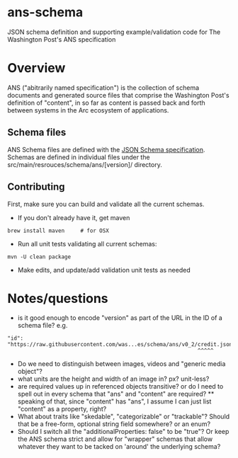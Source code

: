 # ans-schema
JSON schema definition and supporting example/validation code for The Washington Post's ANS specification

# Overview
ANS ("abitrarily named specification") is the collection of schema documents and generated source files that comprise the Washington Post's definition of "content", in so far as content is passed back and forth between systems in the Arc ecosystem of applications.

## Schema files
ANS Schema files are defined with the [JSON Schema specification](https://spacetelescope.github.io/understanding-json-schema/index.html).  Schemas are defined in individual files under the src/main/resrouces/schema/ans/[version]/ directory. 

## Contributing
First, make sure you can build and validate all the current schemas.
* If you don't already have it, get maven

```brew install maven     # for OSX```

* Run all unit tests validating all current schemas:

```mvn -U clean package```

* Make edits, and update/add validation unit tests as needed

# Notes/questions
* is it good enough to encode "version" as part of the URL in the ID of a schema file? e.g.

```
"id": "https://raw.githubusercontent.com/was...es/schema/ans/v0_2/credit.json"
                                                            ^^^^^
```
* Do we need to distinguish between images, videos and "generic media object"?
* what units are the height and width of an image in?  px?  unit-less?
* are required values up in referenced objects transitive? or do I need to spell out in every schema that "ans" and "content" are required?
** speaking of that, since "content" has "ans", I assume I can just list "content" as a property, right?
* What about traits like "skedable", "categorizable" or "trackable"?  Should that be a free-form, optional string field somewhere? or an enum?
* Should I switch all the "additionalProperties: false" to be "true"?  Or keep the ANS schema strict and allow for "wrapper" schemas that allow whatever they want to be tacked on 'around' the underlying schema?
